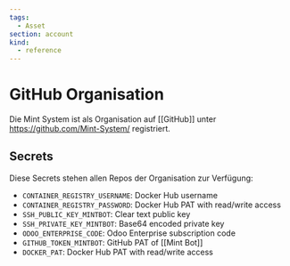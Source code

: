 ```yaml
---
tags:
  - Asset
section: account
kind:
  - reference
---
```


# GitHub Organisation

Die Mint System ist als Organisation auf [[GitHub]] unter <https://github.com/Mint-System/> registriert.

## Secrets

Diese Secrets stehen allen Repos der Organisation zur Verfügung:

- `CONTAINER_REGISTRY_USERNAME`: Docker Hub username
- `CONTAINER_REGISTRY_PASSWORD`: Docker Hub PAT with read/write access
- `SSH_PUBLIC_KEY_MINTBOT`: Clear text public key
- `SSH_PRIVATE_KEY_MINTBOT`: Base64 encoded private key
- `ODOO_ENTERPRISE_CODE`: Odoo Enterprise subscription code
- `GITHUB_TOKEN_MINTBOT`: GitHub PAT of [[Mint Bot]]
- `DOCKER_PAT`: Docker Hub PAT with read/write access
